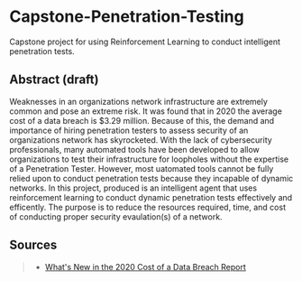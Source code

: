 # Capstone-Penetration-Testing
Capstone project for using Reinforcement Learning to conduct intelligent penetration tests.

## Abstract (draft)

Weaknesses in an organizations network infrastructure are extremely common and pose an extreme risk. It was found that in 2020 the average cost of a data breach is $3.29 million. Because of this, the demand and importance of hiring penetration testers to assess security of an organizations network has skyrocketed. With the lack of cybersecurity professionals, many automated tools have been developed to allow organizations to test their infrastructure for loopholes without the expertise of a Penetration Tester. However, most uatomated tools cannot be fully relied upon to conduct penetration tests because they incapable of dynamic networks. In this project, produced is an intelligent agent that uses reinforcement learning to conduct dynamic penetration tests effectively and efficently. The purpose is to reduce the resources required, time, and cost of conducting proper security evaulation(s) of  a network.


## Sources

> - [What's New in the 2020 Cost of a Data Breach Report](https://securityintelligence.com/posts/whats-new-2020-cost-of-a-data-breach-report/)